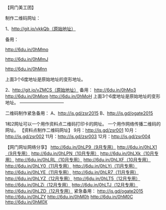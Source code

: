 【网门美工团】

制作二维码网址：

1、http://git.io/vkkQb（原始地址）

备用：

http://6du.in/0hMmo

http://6du.in/0hMmJ

http://6du.in/0hMnn

上面3个6度地址是原始地址的变形地址。

2、http://git.io/vZMCS（原始地址）
备用：
http://6du.in/0hMo3
http://6du.in/0hMom
http://6du.in/0hMoH
上面3个6度地址是原始地址的变形地址。
——————————

二维码制作紧急备用：
A、http://is.gd/zsr2015
B、http://is.gd/ogate2015

1和2网址可以一个用作资料点二维码打印卡的网址。
            一个用作网络传播二维码的网址。
【资料点制作二维码网址】
9月：http://is.gd/zsr001
10月：http://is.gd/zsr002
11月：http://is.gd/zsr003
12月：http://is.gd/zsr004

【网门网址网络分享】
http://6du.in/0hLP9（9月专用）
http://6du.in/0hLX1（9月专用）
http://6du.in/0hLPN（10月专用）
http://6du.in/0hLXk（10月专用）
http://6du.in/0hLRL（10月专用）
http://6du.in/0hLXF（10月专用）
http://6du.in/0hLY0（11月专用）
http://6du.in/0hLYj（11月专用）
http://6du.in/0hLYE（11月专用）
http://6du.in/0hLR7（11月专用）
http://6du.in/0hLYZ（12月专用）
http://6du.in/0hLT5（12月专用）
http://6du.in/0hLZi（12月专用）
http://6du.in/0hLTJ（12月专用）
http://6du.in/0hLZD（12月专用）
紧急备用：
http://is.gd/ogate2015
http://6du.in/0hLZY
http://6du.in/0hM0h
http://6du.in/0hM0C
http://6du.in/0hM0X
